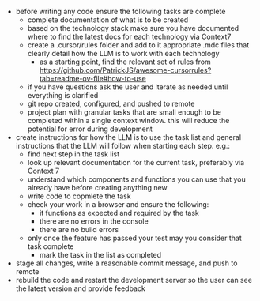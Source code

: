 - before writing any code ensure the following tasks are complete
	- complete documentation of what is to be created
	- based on the technology stack make sure you have documented where to find the latest docs for each technology via Context7
	- create a .cursor/rules folder and add to it appropriate .mdc files that clearly detail how the LLM is to work with each technology
		- as a starting point, find the relevant set of rules from <https://github.com/PatrickJS/awesome-cursorrules?tab=readme-ov-file#how-to-use>
	- if you have questions ask the user and iterate as needed until everything is clarified
	- git repo created, configured, and pushed to remote
	- project plan with granular tasks that are small enough to be completed within a single context window. this will reduce the potential for error during development
- create instructions for how the LLM is to use the task list and general instructions that the LLM will follow when starting each step. e.g.:
	- find next step in the task list
	- look up relevant documentation for the current task, preferably via Context 7
	- understand which components and functions you can use that you already have before creating anything new
	- write code to copmlete the task
	- check your work in a browser and ensure the following:
		- it functions as expected and required by the task
		- there are no errors in the console
		- there are no build errors
	- only once the feature has passed your test may you consider that task complete
		- mark the task in the list as completed
- stage all changes, write a reasonable commit message, and push to remote
- rebuild the code and restart the development server so the user can see the latest version and provide feedback
